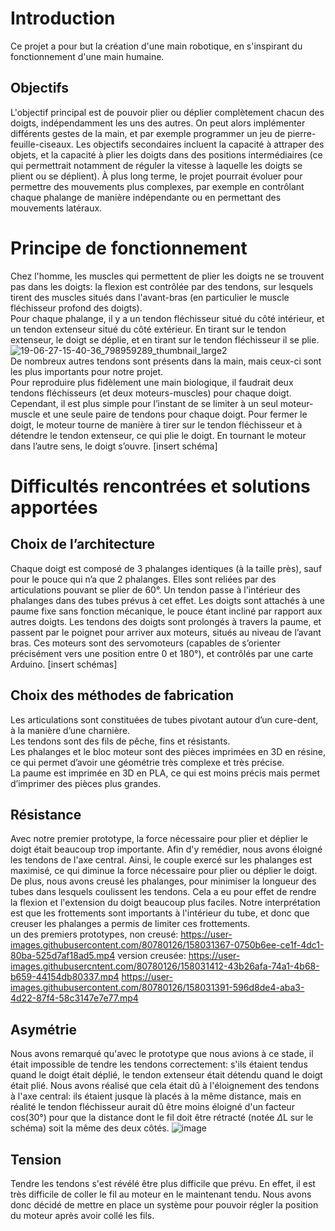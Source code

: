 # Introduction
Ce projet a pour but la création d'une main robotique, en s'inspirant du fonctionnement d'une main humaine.

## Objectifs
L'objectif principal est de pouvoir plier ou déplier complètement chacun des doigts, indépendamment les uns des autres. On peut alors implémenter différents gestes de la main, et par exemple programmer un jeu de pierre-feuille-ciseaux. Les objectifs secondaires incluent la capacité à attraper des objets, et la capacité à plier les doigts dans des positions intermédiaires (ce qui permettrait notamment de réguler la vitesse à laquelle les doigts se plient ou se déplient). À plus long terme, le projet pourrait évoluer pour permettre des mouvements plus complexes, par exemple en contrôlant chaque phalange de manière indépendante ou en permettant des mouvements latéraux.

# Principe de fonctionnement
Chez l'homme, les muscles qui permettent de plier les doigts ne se trouvent pas dans les doigts: la flexion est contrôlée par des tendons, sur lesquels tirent des muscles situés dans l'avant-bras (en particulier le muscle fléchisseur profond des doigts).  
Pour chaque phalange, il y a un tendon fléchisseur situé du côté intérieur, et un tendon extenseur situé du côté extérieur. En tirant sur le tendon extenseur, le doigt se déplie, et en tirant sur le tendon fléchisseur il se plie.  
![19-06-27-15-40-36_798959289_thumbnail_large2](https://user-images.githubusercontent.com/80780126/158025087-eb34a25f-8309-4e65-be1a-1292a8b9763c.png)  
De nombreux autres tendons sont présents dans la main, mais ceux-ci sont les plus importants pour notre projet.  
Pour reproduire plus fidèlement une main biologique, il faudrait deux tendons fléchisseurs (et deux moteurs-muscles) pour chaque doigt. Cependant, il est plus simple pour l’instant de se limiter à un seul moteur-muscle et une seule paire de tendons pour chaque doigt.
Pour fermer le doigt, le moteur tourne de manière à tirer sur le tendon fléchisseur et à détendre le tendon extenseur, ce qui plie le doigt. En tournant le moteur dans l’autre sens, le doigt s’ouvre.
[insert schéma]

# Difficultés rencontrées et solutions apportées
## Choix de l’architecture
Chaque doigt est composé de 3 phalanges identiques (à la taille près), sauf pour le pouce qui n’a que 2 phalanges. Elles sont reliées par des articulations pouvant se plier de 60°. Un tendon passe à l'intérieur des phalanges dans des tubes prévus à cet effet. Les doigts sont attachés à une paume fixe sans fonction mécanique, le pouce étant incliné par rapport aux autres doigts. Les tendons des doigts sont prolongés à travers la paume, et passent par le poignet pour arriver aux moteurs, situés au niveau de l’avant bras. Ces moteurs sont des servomoteurs (capables de s’orienter précisément vers une position entre 0 et 180°), et contrôlés par une carte Arduino.
[insert schémas]

## Choix des méthodes de fabrication
Les articulations sont constituées de tubes pivotant autour d’un cure-dent, à la manière d’une charnière.  
Les tendons sont des fils de pêche, fins et résistants.  
Les phalanges et le bloc moteur sont des pièces imprimées en 3D en résine, ce qui permet d’avoir une géométrie très complexe et très précise.  
La paume est imprimée en 3D en PLA, ce qui est moins précis mais permet d’imprimer des pièces plus grandes.

## Résistance
Avec notre premier prototype, la force nécessaire pour plier et déplier le doigt était beaucoup trop importante. Afin d'y remédier, nous avons éloigné les tendons de l'axe central. Ainsi, le couple exercé sur les phalanges est maximisé, ce qui diminue la force nécessaire pour plier ou déplier le doigt.  
De plus, nous avons creusé les phalanges, pour minimiser la longueur des tubes dans lesquels coulissent les tendons. Cela a eu pour effet de rendre la flexion et l'extension du doigt beaucoup plus faciles. Notre interprétation est que les frottements sont importants à l'intérieur du tube, et donc que creuser les phalanges a permis de limiter ces frottements.  
un des premiers prototypes, non creusé:
https://user-images.githubusercontent.com/80780126/158031367-0750b6ee-ce1f-4dc1-80ba-525d7af18ad5.mp4
version creusée:
https://user-images.githubusercntent.com/80780126/158031412-43b26afa-74a1-4b68-b659-44154db80337.mp4
https://user-images.githubusercontent.com/80780126/158031391-596d8de4-aba3-4d22-87f4-58c3147e7e77.mp4

## Asymétrie
Nous avons remarqué qu'avec le prototype que nous avions à ce stade, il était impossible de tendre les tendons correctement: s'ils étaient tendus quand le doigt était déplié, le tendon extenseur était détendu quand le doigt était plié. Nous avons réalisé que cela était dû à l'éloignement des tendons à l'axe central: ils étaient jusque là placés à la même distance, mais en réalité le tendon fléchisseur aurait dû être moins éloigné d'un facteur cos(30°) pour que la distance dont le fil doit être rétracté (notée $\Delta$L sur le schéma) soit la même des deux côtés.
![image](https://user-images.githubusercontent.com/80780126/158038113-9be2ada1-6aff-4f4f-887b-9ff3cfda53d6.png)

## Tension
Tendre les tendons s'est révélé être plus difficile que prévu. En effet, il est très difficile de coller le fil au moteur en le maintenant tendu. Nous avons donc décidé de mettre en place un système pour pouvoir régler la position du moteur après avoir collé les fils.
